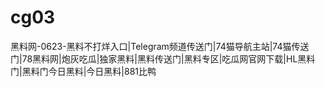 # cg03
黑料网-0623-黑料不打烊入口|Telegram频道传送门|74猫导航主站|74猫传送门|78黑料网|炮灰吃瓜|独家黑料|黑料传送门|黑料专区|吃瓜网官网下载|HL黑料门|黑料门今日黑料|今日黑料|881比鸭
